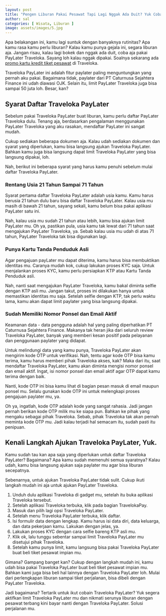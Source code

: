 ```yaml
---
layout: post
title: "Pengen Liburan Pakai Pesawat Tapi Lagi Nggak Ada Duit? Yuk Coba Traveloka PayLater"
author: sal
categories: [ Wisata, Liburan ]
image: assets/images/5.jpg
---
```


Apa belakangan ini, kamu lagi suntuk dengan banyaknya rutinitas? Apa kamu rasa kamu perlu liburan? Kalau kamu punya gejala ini, segara liburan aja. Jangan risau, kalau lagi bokek dan nggak ada duit, coba aja pakai PayLater Traveloka. Sayang loh kalau nggak dipakai. Soalnya sekarang ada [promo kartu kredit tiket pesawat](https://www.traveloka.com/id-id/travelokapay/paylater) di Traveloka.

Traveloka PayLater ini adalah fitur paylater paling menguntungkan yang pernah aku pakai. Bagaimana tidak, paylater dari PT Caturnusa Sejahtera Finance ini udah diawasi OJK. Selain itu, limit PayLater Traveloka juga bisa sampai 50 juta loh. Besar, kan?

## Syarat Daftar Traveloka PayLater
Sebelum pakai Traveloka PayLater buat liburan, kamu perlu daftar PayLater Traveloka dulu. Tenang aja, berdasarkan pengalaman menggunakan PayLater Traveloka yang aku rasakan, mendaftar PayLater ini sangat mudah. 

Cukup sediakan beberapa dokumen aja. Kalau udah sediakan dokumen dan syarat yang diperlukan, kamu bisa langsung ajukan Traveloka PayLater. Bahkan kamu juga bisa langsung dapat limit Traveloka PayLater yang bisa langsung dipakai, loh.

Nah, berikut ini beberapa syarat yang harus kamu penuhi sebelum mulai daftar Traveloka PayLater.

### Rentang Usia 21 Tahun Sampai 71 Tahun
Syarat pertama daftar Traveloka PayLater adalah usia kamu. Kamu harus berusia 21 tahun dulu baru bisa daftar Traveloka PayLater. Kalau usia mu masih di bawah 21 tahun, sayang sekali, kamu belum bisa pakai aplikasi PayLater satu ini.

Nah, kalau usia mu sudah 21 tahun atau lebih, kamu bisa ajukan limit PayLater mu. Oh ya, pastikan pula, usia kamu tak lewat dari 71 tahun saat mengajukan PayLater Traveloka, ya. Sebab kalau usia mu udah di atas 71 tahun, PayLater Traveloka tak bisa digunakan lagi.

### Punya Kartu Tanda Penduduk Asli
Agar pengajuan payLater mu dapat diterima, kamu harus bisa membuktikan identitas mu. Caranya mudah kok, cukup lakukan proses KYC saja. Untuk menjalankan proses KYC, kamu perlu persiapkan KTP atau Kartu Tanda Penduduk asli.

Nah, nanti saat mengajukan PayLater Traveloka, kamu bakal diminta selfie dengan KTP asli mu. Jangan takut, proses ini dilakukan hanya untuk memastikan identitas mu saja. Setelah selfie dengan KTP, tak perlu waktu lama, kamu akan dapat limit paylater yang bisa langsung dipakai.

### Sudah Memiliki Nomor Ponsel dan Email Aktif
Keamanan data - data pengguna adalah hal yang paling diperhatikan PT Caturnusa Sejahtera Finance. Makanya tak heran jika dari seluruh review Traveloka PayLater, banyak yang memberi kesan positif pada pelayanan dan penggunaan paylater yang didapat.

Untuk melindungi data yang kamu punya, Traveloka PayLater akan mengirim kode OTP untuk verifikasi. Nah, tentu agar kode OTP bisa kamu terima, kamu harus memberi pihak Traveloka akses, kak? Maka dari itu, saat mendaftar Traveloka PayLater, kamu akan diminta mengisi nomor ponsel dan email aktif. Ingat, isi nomor ponsel dan email aktif agar OTP dapat kamu terima dengan baik.

Nanti, kode OTP ini bisa kamu lihat di bagian pesan masuk di email maupun ponsel mu. Selalu gunakan kode OTP ini untuk melengkapi proses pengajuan paylater mu, ya.

Oh ya, ingatlah, kode OTP adalah kode yang sangat rahasia. Jadi jangan pernah berikan kode OTP milik mu ke siapa pun. Bahkan ke pihak yang mengaku sebagai pihak Traveloka. Sebab, pihak Traveloka tak akan pernah meminta kode OTP mu. Jadi kalau terjadi hal semacam itu, sudah pasti itu penipuan.

## Kenali Langkah Ajukan Traveloka PayLater, Yuk.
Kamu sudah tau kan apa saja yang diperlukan untuk daftar Traveloka PayLater? Bagaimana? Apa kamu sudah memenuhi semua syaratnya? Kalau udah, kamu bisa langsung ajukan saja paylater mu agar bisa liburan secepatnya.

Sebenarnya, untuk ajukan Traveloka PayLater tidak sulit. Cukup ikuti langkah mudah ini aja untuk ajukan PayLater Traveloka.

1. Unduh dulu aplikasi Traveloka di gadget mu, setelah itu buka aplikasi Traveloka tersebut.
2. Setelah aplikasi Traveloka terbuka, klik pada bagian TravelokaPay.
3. Masuk dan pilih lagi opsi Traveloka PayLater.
4. Setelah menu Traveloka PayLater terbuka, klik daftar.
5. Isi formulir data dengan lengkap. Kamu harus isi data diri, data keluarga, dan data pekerjaan kamu. Lakukan dengan jelas, ya.
6. Lakukan proses KYC dengan cara selfie bareng KTP asli mu.
7. Klik ok, lalu tunggu sebentar sampai limit Traveloka PayLater mu disetujui pihak Traveloka.
8. Setelah kamu punya limit, kamu langsung bisa pakai Traveloka PayLater buat beli tiket pesawat impian mu.

Gimana? Gampang banget kan? Cukup dengan langkah mudah ini, kamu udah bisa pakai Traveloka PayLater buat beli tiket pesawat impian mu. Bahkan kami juga bisa beli hal lainnya dengan Traveloka PayLater loh. Mulai dari perlengkapan liburan sampai tiket perjalanan, bisa dibeli dengan PayLater Traveloka.

Jadi bagaimana? Tertarik untuk ikut cobain Traveloka PayLater? Yuk segera aktifkan limit Traveloka PayLater mu dan nikmati serunya liburan dengan pesawat terbang kini bayar nanti dengan Traveloka PayLater. Solusi perjalanan mu.